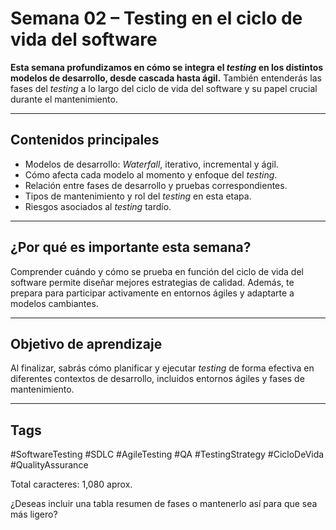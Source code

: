 # Semana 02 – Testing en el ciclo de vida del software

**Esta semana profundizamos en cómo se integra el *testing* en los distintos modelos de desarrollo, desde cascada hasta ágil.** También entenderás las fases del *testing* a lo largo del ciclo de vida del software y su papel crucial durante el mantenimiento.

---

## Contenidos principales

- Modelos de desarrollo: *Waterfall*, iterativo, incremental y ágil.  
- Cómo afecta cada modelo al momento y enfoque del *testing*.  
- Relación entre fases de desarrollo y pruebas correspondientes.  
- Tipos de mantenimiento y rol del *testing* en esta etapa.  
- Riesgos asociados al *testing* tardío.

---

## ¿Por qué es importante esta semana?

Comprender cuándo y cómo se prueba en función del ciclo de vida del software permite diseñar mejores estrategias de calidad. Además, te prepara para participar activamente en entornos ágiles y adaptarte a modelos cambiantes.

---

## Objetivo de aprendizaje

Al finalizar, sabrás cómo planificar y ejecutar *testing* de forma efectiva en diferentes contextos de desarrollo, incluidos entornos ágiles y fases de mantenimiento.

---

## Tags

#SoftwareTesting #SDLC #AgileTesting #QA #TestingStrategy #CicloDeVida #QualityAssurance

Total caracteres: 1,080 aprox.

¿Deseas incluir una tabla resumen de fases o mantenerlo así para que sea más ligero?


